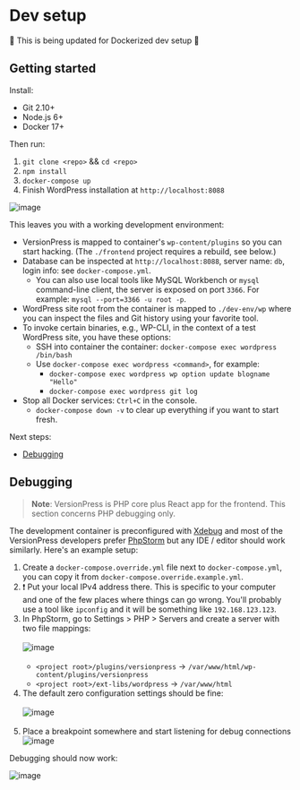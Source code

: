 # Dev setup

🚧 This is being updated for Dockerized dev setup 🚧

## Getting started

Install:

- Git 2.10+
- Node.js 6+ 
- Docker 17+

Then run:

1. `git clone <repo>` && `cd <repo>`
2. `npm install`
3. `docker-compose up`
4. Finish WordPress installation at `http://localhost:8088`

![image](https://cloud.githubusercontent.com/assets/101152/26283542/17fccd8a-3e2b-11e7-9881-a26fbb49d144.png)

This leaves you with a working development environment:

- VersionPress is mapped to container's `wp-content/plugins` so you can start hacking. (The `./frontend` project requires a rebuild, see below.)
- Database can be inspected at `http://localhost:8088`, server name: `db`, login info: see `docker-compose.yml`.
    - You can also use local tools like MySQL Workbench or `mysql` command-line client, the server is exposed on port `3366`. For example: `mysql --port=3366 -u root -p`.
- WordPress site root from the container is mapped to `./dev-env/wp` where you can inspect the files and Git history using your favorite tool.
- To invoke certain binaries, e.g., WP-CLI, in the context of a test WordPress site, you have these options:
    - SSH into container the container: `docker-compose exec wordpress /bin/bash`
    - Use `docker-compose exec wordpress <command>`, for example:
        - `docker-compose exec wordpress wp option update blogname "Hello"`
        - `docker-compose exec wordpress git log`
- Stop all Docker services: `Ctrl+C` in the console.
    - `docker-compose down -v` to clear up everything if you want to start fresh.

Next steps:

- [Debugging](#debugging)

## Debugging

> **Note**: VersionPress is PHP core plus React app for the frontend. This section concerns PHP debugging only.

The development container is preconfigured with [Xdebug](https://xdebug.org/) and most of the VersionPress developers prefer [PhpStorm](https://www.jetbrains.com/phpstorm/) but any IDE / editor should work similarly. Here's an example setup:

1. Create a `docker-compose.override.yml` file next to `docker-compose.yml`, you can copy it from `docker-compose.override.example.yml`.
2. ❗ Put your local IPv4 address there. This is specific to your computer and one of the few places where things can go wrong. You'll probably use a tool like `ipconfig` and it will be something like `192.168.123.123`.
3. In PhpStorm, go to Settings > PHP > Servers and create a server with two file mappings:<br><br>![image](https://cloud.githubusercontent.com/assets/101152/26285020/999202ea-3e47-11e7-8859-c792ca0d7d36.png)<br><br>
    - `<project root>/plugins/versionpress` -> `/var/www/html/wp-content/plugins/versionpress`
    - `<project root>/ext-libs/wordpress` -> `/var/www/html`
4. The default zero configuration settings should be fine: <br><br>![image](https://cloud.githubusercontent.com/assets/101152/26285067/34fefbd4-3e48-11e7-8f11-544507a1c5f7.png)<br><br>
5. Place a breakpoint somewhere and start listening for debug connections ![image](https://cloud.githubusercontent.com/assets/101152/26285076/5b9b2ca4-3e48-11e7-8ea3-280f9027831a.png)

Debugging should now work:

![image](https://cloud.githubusercontent.com/assets/101152/26285090/bb8aa432-3e48-11e7-973a-944abfe0039e.png)
    

